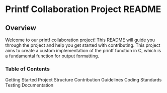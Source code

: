 # Printf Collaboration Project README
## Overview
Welcome to our printf collaboration project! This README will guide you through the project and help you get started with contributing. This project aims to create a custom implementation of the printf function in C, which is a fundamental function for output formatting.
### Table of Contents
Getting Started
Project Structure
Contribution Guidelines
Coding Standards
Testing
Documentation


